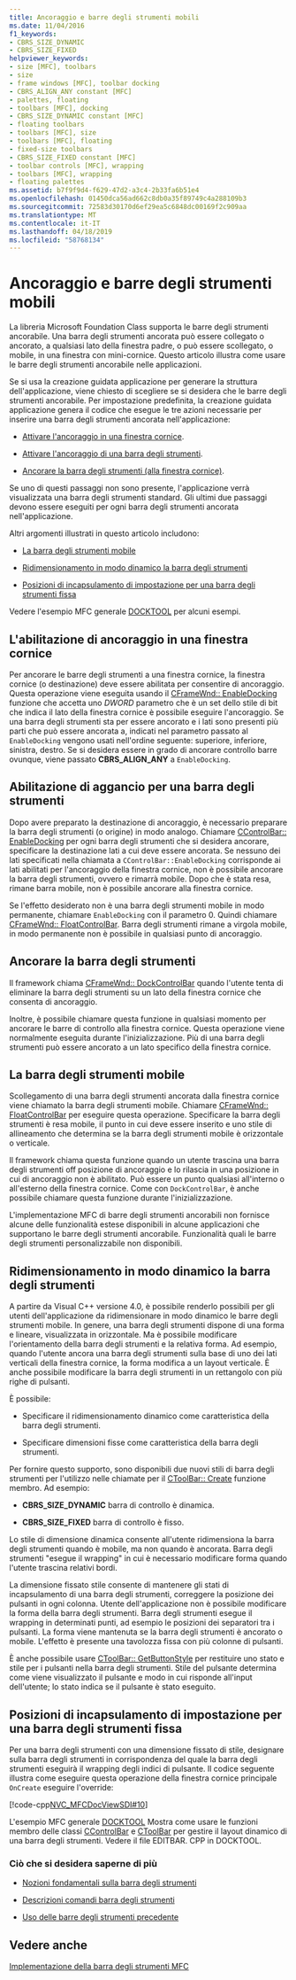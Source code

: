 ```yaml
---
title: Ancoraggio e barre degli strumenti mobili
ms.date: 11/04/2016
f1_keywords:
- CBRS_SIZE_DYNAMIC
- CBRS_SIZE_FIXED
helpviewer_keywords:
- size [MFC], toolbars
- size
- frame windows [MFC], toolbar docking
- CBRS_ALIGN_ANY constant [MFC]
- palettes, floating
- toolbars [MFC], docking
- CBRS_SIZE_DYNAMIC constant [MFC]
- floating toolbars
- toolbars [MFC], size
- toolbars [MFC], floating
- fixed-size toolbars
- CBRS_SIZE_FIXED constant [MFC]
- toolbar controls [MFC], wrapping
- toolbars [MFC], wrapping
- floating palettes
ms.assetid: b7f9f9d4-f629-47d2-a3c4-2b33fa6b51e4
ms.openlocfilehash: 01450dca56ad662c8db0a35f89749c4a288109b3
ms.sourcegitcommit: 72583d30170d6ef29ea5c6848dc00169f2c909aa
ms.translationtype: MT
ms.contentlocale: it-IT
ms.lasthandoff: 04/18/2019
ms.locfileid: "58768134"
---
```

# <a name="docking-and-floating-toolbars"></a>Ancoraggio e barre degli strumenti mobili

La libreria Microsoft Foundation Class supporta le barre degli strumenti ancorabile. Una barra degli strumenti ancorata può essere collegato o ancorato, a qualsiasi lato della finestra padre, o può essere scollegato, o mobile, in una finestra con mini-cornice. Questo articolo illustra come usare le barre degli strumenti ancorabile nelle applicazioni.

Se si usa la creazione guidata applicazione per generare la struttura dell'applicazione, viene chiesto di scegliere se si desidera che le barre degli strumenti ancorabile. Per impostazione predefinita, la creazione guidata applicazione genera il codice che esegue le tre azioni necessarie per inserire una barra degli strumenti ancorata nell'applicazione:

- [Attivare l'ancoraggio in una finestra cornice](#_core_enabling_docking_in_a_frame_window).

- [Attivare l'ancoraggio di una barra degli strumenti](#_core_enabling_docking_for_a_toolbar).

- [Ancorare la barra degli strumenti (alla finestra cornice)](#_core_docking_the_toolbar).

Se uno di questi passaggi non sono presente, l'applicazione verrà visualizzata una barra degli strumenti standard. Gli ultimi due passaggi devono essere eseguiti per ogni barra degli strumenti ancorata nell'applicazione.

Altri argomenti illustrati in questo articolo includono:

- [La barra degli strumenti mobile](#_core_floating_the_toolbar)

- [Ridimensionamento in modo dinamico la barra degli strumenti](#_core_dynamically_resizing_the_toolbar)

- [Posizioni di incapsulamento di impostazione per una barra degli strumenti fissa](#_core_setting_wrap_positions_for_a_fixed_style_toolbar)

Vedere l'esempio MFC generale [DOCKTOOL](../overview/visual-cpp-samples.md) per alcuni esempi.

##  <a name="_core_enabling_docking_in_a_frame_window"></a> L'abilitazione di ancoraggio in una finestra cornice

Per ancorare le barre degli strumenti a una finestra cornice, la finestra cornice (o destinazione) deve essere abilitata per consentire di ancoraggio. Questa operazione viene eseguita usando il [CFrameWnd:: EnableDocking](../mfc/reference/cframewnd-class.md#enabledocking) funzione che accetta uno *DWORD* parametro che è un set dello stile di bit che indica il lato della finestra cornice è possibile eseguire l'ancoraggio. Se una barra degli strumenti sta per essere ancorato e i lati sono presenti più parti che può essere ancorata a, indicati nel parametro passato al `EnableDocking` vengono usati nell'ordine seguente: superiore, inferiore, sinistra, destro. Se si desidera essere in grado di ancorare controllo barre ovunque, viene passato **CBRS_ALIGN_ANY** a `EnableDocking`.

##  <a name="_core_enabling_docking_for_a_toolbar"></a> Abilitazione di aggancio per una barra degli strumenti

Dopo avere preparato la destinazione di ancoraggio, è necessario preparare la barra degli strumenti (o origine) in modo analogo. Chiamare [CControlBar:: EnableDocking](../mfc/reference/ccontrolbar-class.md#enabledocking) per ogni barra degli strumenti che si desidera ancorare, specificare la destinazione lati a cui deve essere ancorata. Se nessuno dei lati specificati nella chiamata a `CControlBar::EnableDocking` corrisponde ai lati abilitati per l'ancoraggio della finestra cornice, non è possibile ancorare la barra degli strumenti, ovvero e rimarrà mobile. Dopo che è stata resa, rimane barra mobile, non è possibile ancorare alla finestra cornice.

Se l'effetto desiderato non è una barra degli strumenti mobile in modo permanente, chiamare `EnableDocking` con il parametro 0. Quindi chiamare [CFrameWnd:: FloatControlBar](../mfc/reference/cframewnd-class.md#floatcontrolbar). Barra degli strumenti rimane a virgola mobile, in modo permanente non è possibile in qualsiasi punto di ancoraggio.

##  <a name="_core_docking_the_toolbar"></a> Ancorare la barra degli strumenti

Il framework chiama [CFrameWnd:: DockControlBar](../mfc/reference/cframewnd-class.md#dockcontrolbar) quando l'utente tenta di eliminare la barra degli strumenti su un lato della finestra cornice che consenta di ancoraggio.

Inoltre, è possibile chiamare questa funzione in qualsiasi momento per ancorare le barre di controllo alla finestra cornice. Questa operazione viene normalmente eseguita durante l'inizializzazione. Più di una barra degli strumenti può essere ancorato a un lato specifico della finestra cornice.

##  <a name="_core_floating_the_toolbar"></a> La barra degli strumenti mobile

Scollegamento di una barra degli strumenti ancorata dalla finestra cornice viene chiamato la barra degli strumenti mobile. Chiamare [CFrameWnd:: FloatControlBar](../mfc/reference/cframewnd-class.md#floatcontrolbar) per eseguire questa operazione. Specificare la barra degli strumenti è resa mobile, il punto in cui deve essere inserito e uno stile di allineamento che determina se la barra degli strumenti mobile è orizzontale o verticale.

Il framework chiama questa funzione quando un utente trascina una barra degli strumenti off posizione di ancoraggio e lo rilascia in una posizione in cui di ancoraggio non è abilitato. Può essere un punto qualsiasi all'interno o all'esterno della finestra cornice. Come con `DockControlBar`, è anche possibile chiamare questa funzione durante l'inizializzazione.

L'implementazione MFC di barre degli strumenti ancorabili non fornisce alcune delle funzionalità estese disponibili in alcune applicazioni che supportano le barre degli strumenti ancorabile. Funzionalità quali le barre degli strumenti personalizzabile non disponibili.

##  <a name="_core_dynamically_resizing_the_toolbar"></a> Ridimensionamento in modo dinamico la barra degli strumenti

A partire da Visual C++ versione 4.0, è possibile renderlo possibili per gli utenti dell'applicazione da ridimensionare in modo dinamico le barre degli strumenti mobile. In genere, una barra degli strumenti dispone di una forma e lineare, visualizzata in orizzontale. Ma è possibile modificare l'orientamento della barra degli strumenti e la relativa forma. Ad esempio, quando l'utente ancora una barra degli strumenti sulla base di uno dei lati verticali della finestra cornice, la forma modifica a un layout verticale. È anche possibile modificare la barra degli strumenti in un rettangolo con più righe di pulsanti.

È possibile:

- Specificare il ridimensionamento dinamico come caratteristica della barra degli strumenti.

- Specificare dimensioni fisse come caratteristica della barra degli strumenti.

Per fornire questo supporto, sono disponibili due nuovi stili di barra degli strumenti per l'utilizzo nelle chiamate per il [CToolBar:: Create](../mfc/reference/ctoolbar-class.md#create) funzione membro. Ad esempio:

- **CBRS_SIZE_DYNAMIC** barra di controllo è dinamica.

- **CBRS_SIZE_FIXED** barra di controllo è fisso.

Lo stile di dimensione dinamica consente all'utente ridimensiona la barra degli strumenti quando è mobile, ma non quando è ancorata. Barra degli strumenti "esegue il wrapping" in cui è necessario modificare forma quando l'utente trascina relativi bordi.

La dimensione fissato stile consente di mantenere gli stati di incapsulamento di una barra degli strumenti, correggere la posizione dei pulsanti in ogni colonna. Utente dell'applicazione non è possibile modificare la forma della barra degli strumenti. Barra degli strumenti esegue il wrapping in determinati punti, ad esempio le posizioni dei separatori tra i pulsanti. La forma viene mantenuta se la barra degli strumenti è ancorato o mobile. L'effetto è presente una tavolozza fissa con più colonne di pulsanti.

È anche possibile usare [CToolBar:: GetButtonStyle](../mfc/reference/ctoolbar-class.md#getbuttonstyle) per restituire uno stato e stile per i pulsanti nella barra degli strumenti. Stile del pulsante determina come viene visualizzato il pulsante e modo in cui risponde all'input dell'utente; lo stato indica se il pulsante è stato eseguito.

##  <a name="_core_setting_wrap_positions_for_a_fixed_style_toolbar"></a> Posizioni di incapsulamento di impostazione per una barra degli strumenti fissa

Per una barra degli strumenti con una dimensione fissato di stile, designare sulla barra degli strumenti in corrispondenza del quale la barra degli strumenti eseguirà il wrapping degli indici di pulsante. Il codice seguente illustra come eseguire questa operazione della finestra cornice principale `OnCreate` eseguire l'override:

[!code-cpp[NVC_MFCDocViewSDI#10](../mfc/codesnippet/cpp/docking-and-floating-toolbars_1.cpp)]

L'esempio MFC generale [DOCKTOOL](../overview/visual-cpp-samples.md) Mostra come usare le funzioni membro delle classi [CControlBar](../mfc/reference/ccontrolbar-class.md) e [CToolBar](../mfc/reference/ctoolbar-class.md) per gestire il layout dinamico di una barra degli strumenti. Vedere il file EDITBAR. CPP in DOCKTOOL.

### <a name="what-do-you-want-to-know-more-about"></a>Ciò che si desidera saperne di più

- [Nozioni fondamentali sulla barra degli strumenti](../mfc/toolbar-fundamentals.md)

- [Descrizioni comandi barra degli strumenti](../mfc/toolbar-tool-tips.md)

- [Uso delle barre degli strumenti precedente](../mfc/using-your-old-toolbars.md)

## <a name="see-also"></a>Vedere anche

[Implementazione della barra degli strumenti MFC](../mfc/mfc-toolbar-implementation.md)
